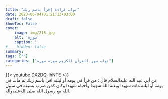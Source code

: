 ```yaml
---
title: "ثواب قراءة إقرأ باسم ربك"
date: 2023-06-04T01:21:13+03:00
draft: false
ShowToc: False
cover:
    image: img/218.jpg
    alt: 'صورة'
    caption: ''
#    hidden: false
summary: 
tags: [""]
categories: ["ثواب سور القرآن الكريم سورة سورة"]
---
```

{{< youtube DX2DQ-lhNTE >}} 
<br>
عن أبي عبد الله عليه‌السلام قال : من قرأ في يومه أو ليلته اقرأ باسم ربك ثم
مات في يومه أو ليلته مات شهيدا وبعثه الله شهيدا وأحياه شهيدا وكان كمن
ضرب بسيفه في سبيل الله مع رسول الله صلى‌الله‌عليه‌وآله.


